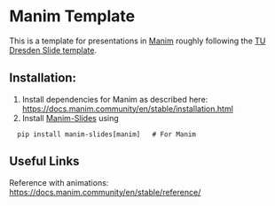 # Manim Template

This is a template for presentations in [Manim](https://www.manim.community/) roughly following the [TU Dresden Slide template](https://tu-dresden.de/ing/informatik/smt/cgv/studium/materialien?set_language=en).

## Installation:

1. Install dependencies for Manim as described here: https://docs.manim.community/en/stable/installation.html
2. Install [Manim-Slides](https://www.manim.community/plugin/manim-slides/) using
```
  pip install manim-slides[manim]   # For Manim
```

## Useful Links

Reference with animations: https://docs.manim.community/en/stable/reference/
